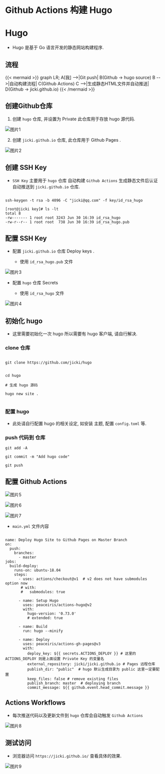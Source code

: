 # Github Actions 构建 Hugo



# Hugo

* Hugo 是基于 Go 语言开发的静态网站构建程序.



## 流程


{{< mermaid >}}
graph LR;
    A[我] -->|Git push| B(Github -> hugo source)
    B -->|自动构建流程| C(Github Actions)
    C -->|生成静态HTML文件并自动推送| D(Github -> jicki.github.io)
{{< /mermaid >}}



## 创建Github仓库 


1. 创建 `hugo` 仓库, 并设置为 Private  此仓库用于存放 hugo 源代码.

![图片1][1]




2. 创建 `jicki.github.io` 仓库, 此仓库用于 Github Pages .


![图片2][2]



## 创建 SSH Key

* `SSH Key` 主要用于 `hugo` 仓库 自动构建  `Github Actions` 生成静态文件后认证自动推送到 `jicki.github.io` 仓库.


```shell

ssh-keygen -t rsa -b 4096 -C "jicki@qq.com" -f key/id_rsa_hugo

```


```shell
[root@jicki key]# ls -lt
total 8
-rw------- 1 root root 3243 Jun 30 16:39 id_rsa_hugo
-rw-r--r-- 1 root root  738 Jun 30 16:39 id_rsa_hugo.pub
```


## 配置 SSH Key


* 配置 `jicki.github.io` 仓库 Deploy keys .

  * 使用 `id_rsa_hugo.pub` 文件

![图片3][3]




* 配置 `hugo` 仓库 Secrets

  * 使用 `id_rsa_hugo` 文件


![图片4][4]




## 初始化 hugo


* 这里需要初始化一次 hugo 所以需要有 hugo 客户端, 请自行解决.



### clone 仓库

```shell

git clone https://github.com/jicki/hugo

```

```shell

cd hugo

# 生成 hugo 源码

hugo new site .


```

### 配置 hugo

* 此处请自行配置 hugo 的相关设定, 如安装 主题, 配置 `config.toml` 等.




### push 代码到 仓库


```shell
git add -A

git commit -m "Add hugo code"

git push
```



## 配置 Github Actions

![图片5][5]

![图片6][6]


![图片7][7]



* `main.yml` 文件内容

```shell

name: Deploy Hugo Site to Github Pages on Master Branch
on:
  push:
    branches:
      - master
jobs:
  build-deploy:
    runs-on: ubuntu-18.04
    steps:
      - uses: actions/checkout@v1  # v2 does not have submodules option now
       # with:
       #   submodules: true

      - name: Setup Hugo
        uses: peaceiris/actions-hugo@v2
        with:
          hugo-version: '0.73.0'
          # extended: true

      - name: Build
        run: hugo --minify

      - name: Deploy
        uses: peaceiris/actions-gh-pages@v3
        with:
          deploy_key: ${{ secrets.ACTIONS_DEPLOY }} # 这里的 ACTIONS_DEPLOY 则是上面设置 Private Key 的变量名
          external_repository: jicki/jicki.github.io # Pages 远程仓库
          publish_dir: "public"  # hugo 默认生成目录为 public 这里一定要配置
          keep_files: false # remove existing files
          publish_branch: master  # deploying branch
          commit_message: ${{ github.event.head_commit.message }}

```




## Actions Workflows


* 每次推送代码以及更新文件到 `hugo` 仓库会自动触发 `Github Actions` 

![图片8][8]




## 测试访问


* 浏览器访问 `https://jicki.github.io/`  查看具体的效果.


![图片9][9]




  [1]: https://jicki.cn/img/posts/hugo/1.png
  [2]: https://jicki.cn/img/posts/hugo/2.png
  [3]: https://jicki.cn/img/posts/hugo/3.png
  [4]: https://jicki.cn/img/posts/hugo/4.png
  [5]: https://jicki.cn/img/posts/hugo/5.png
  [6]: https://jicki.cn/img/posts/hugo/6.png
  [7]: https://jicki.cn/img/posts/hugo/7.png
  [8]: https://jicki.cn/img/posts/hugo/8.png
  [9]: https://jicki.cn/img/posts/hugo/9.png


